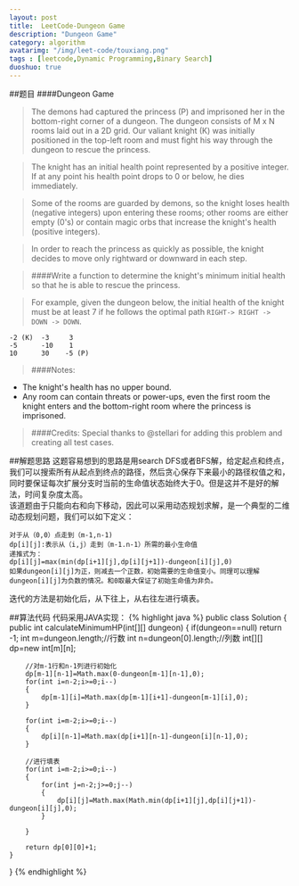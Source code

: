 ```yaml
---
layout: post
title:  LeetCode-Dungeon Game
description: "Dungeon Game"
category: algorithm
avatarimg: "/img/leet-code/touxiang.png"
tags : [leetcode,Dynamic Programming,Binary Search]
duoshuo: true
---
```

##题目
####Dungeon Game
>The demons had captured the princess (P) and imprisoned her in the bottom-right corner of a dungeon. The dungeon consists of M x N rooms laid out in a 2D grid. Our valiant knight (K) was initially positioned in the top-left room and must fight his way through the dungeon to rescue the princess.

>The knight has an initial health point represented by a positive integer. If at any point his health point drops to 0 or below, he dies immediately.

>Some of the rooms are guarded by demons, so the knight loses health (negative integers) upon entering these rooms; other rooms are either empty (0's) or contain magic orbs that increase the knight's health (positive integers).

>In order to reach the princess as quickly as possible, the knight decides to move only rightward or downward in each step.


>####Write a function to determine the knight's minimum initial health so that he is able to rescue the princess.

>For example, given the dungeon below, the initial health of the knight must be at least 7 if he follows the optimal path `RIGHT-> RIGHT -> DOWN -> DOWN`.
>
	-2 (K)	-3	   3
	-5	    -10	   1
	10	    30	  -5 (P)

>####Notes:
>
+ The knight's health has no upper bound.
+ Any room can contain threats or power-ups, even the first room the knight enters and the bottom-right room where the princess is imprisoned.
>####Credits:
>Special thanks to @stellari for adding this problem and creating all test cases.

<!-- more -->
	
##解题思路
这题容易想到的思路是用search DFS或者BFS解，给定起点和终点，我们可以搜索所有从起点到终点的路径，然后贪心保存下来最小的路径权值之和，同时要保证每次扩展分支时当前的生命值状态始终大于0。但是这并不是好的解法，时间复杂度太高。    
该道题由于只能向右和向下移动，因此可以采用动态规划求解，是一个典型的二维动态规划问题，我们可以如下定义：

	对于从（0,0）点走到（m-1,n-1)
	dp[i][j]:表示从（i,j）走到（m-1.n-1）所需的最小生命值
	递推式为：
	dp[i][j]=max(min(dp[i+1][j],dp[i][j+1])-dungeon[i][j],0)
	如果dungeon[i][j]为正，则减去一个正数，初始需要的生命值变小。同理可以理解dungeon[i][j]为负数的情况。和0取最大保证了初始生命值为非负。
迭代的方法是初始化后，从下往上，从右往左进行填表。

##算法代码
代码采用JAVA实现：
{% highlight java %}
public class Solution {
    public int calculateMinimumHP(int[][] dungeon) {
        if(dungeon==null)
        	return -1;
        int m=dungeon.length;//行数
        int n=dungeon[0].length;//列数
        int[][] dp=new int[m][n];

        //对m-1行和n-1列进行初始化
        dp[m-1][n-1]=Math.max(0-dungeon[m-1][n-1],0);
        for(int i=n-2;i>=0;i--)
        {
        	dp[m-1][i]=Math.max(dp[m-1][i+1]-dungeon[m-1][i],0);
        }

        for(int i=m-2;i>=0;i--)
        {
        	dp[i][n-1]=Math.max(dp[i+1][n-1]-dungeon[i][n-1],0);
        }

        //进行填表
        for(int i=m-2;i>=0;i--)
        {
        	for(int j=n-2;j>=0;j--)
        	{
        		dp[i][j]=Math.max(Math.min(dp[i+1][j],dp[i][j+1])-dungeon[i][j],0);
        	}

        }

        return dp[0][0]+1;
    }
}
{% endhighlight %}








